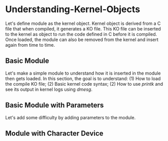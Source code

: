 # Understanding-Kernel-Objects

Let's define module as the kernel object. Kernel object is derived from a C file that when compiled, it generates a KO file. This KO file can be inserted to the kernel as object to run the code defined in C before it is compiled. Once loaded, the module can also be removed from the kernel and insert again from time to time.

## Basic Module

Let's make a simple module to understand how it is inserted in the module then gets loaded. In this section, the goal is to understand:
    (1) How to load the compile KO file;
    (2) Basic kernel code syntax;
    (2) How to use *printk* and see its output in kernel logs using *dmesg*.

## Basic Module with Parameters

Let's add some difficulty by adding parameters to the module.

## Module with Character Device
